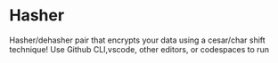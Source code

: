 # Hasher
Hasher/dehasher pair that encrypts your data using a cesar/char shift technique!
Use Github CLI,vscode, other editors, or codespaces to run
